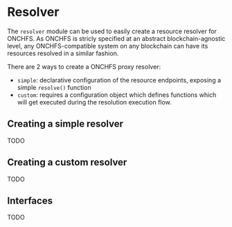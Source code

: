 # Resolver

The `resolver` module can be used to easily create a resource resolver for ONCHFS. As ONCHFS is stricly specified at an abstract blockchain-agnostic level, any ONCHFS-compatible system on any blockchain can have its resources resolved in a similar fashion.

There are 2 ways to create a ONCHFS proxy resolver:

- `simple`: declarative configuration of the resource endpoints, exposing a simple `resolve()` function
- `custom`: requires a configuration object which defines functions which will get executed during the resolution execution flow.

## Creating a simple resolver

TODO

## Creating a custom resolver

TODO

## Interfaces

TODO
